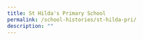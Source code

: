 ```yaml
---
title: St Hilda's Primary School
permalink: /school-histories/st-hilda-pri/
description: ""
---
```

